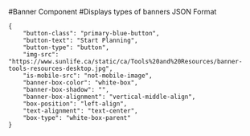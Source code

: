 #Banner Component
#Displays types of banners
JSON Format
```
{
    "button-class": "primary-blue-button",
    "button-text": "Start Planning",
    "button-type": "button",
    "img-src": "https://www.sunlife.ca/static/ca/Tools%20and%20Resources/banner-tools-resources-desktop.jpg",
    "is-mobile-src": "not-mobile-image",
    "banner-box-color": "white-box",
    "banner-box-shadow": "",
    "banner-box-alignment": "vertical-middle-align",
    "box-position": "left-align",
    "text-alignment": "text-center",
    "box-type": "white-box-parent"
}
```
<!-- banner-box classes available: white-box, transparent-box -->
<!-- When "banner-box-color": "transparent-box" then  "box-type": "transparent-box-parent"
     AND
     When "banner-box-color": "white-box" then  "box-type": "white-box-parent"
-->
<!-- box-type available: white-box-parent, transparent-box-parent-->
<!-- banner-box-shadow : if required use class "banner-box-shadow"  else keep it blank-->
<!-- banner-box-alignment available: bottom-align, vertical-middle-align-->
<!-- box-position available: right-align, left-align, horizontal-middle-align -->
<!-- text-alignment available: text-center, text-right, text-left-->
<!-- if "img-src" is src for desktop image only and no separate image is available for mobile, mark "is-mobile-src": "not-mobile-image". else keep it blank.
 -->

<!-- home page URL : /static/ca/M19-NationalCampaign-LifeMomentsLandingPage-1064x400.jpg -->